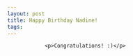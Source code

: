```yaml
---
layout: post
title: Happy Birthday Nadine!
tags:
---
```



                <p>Congratulations! :)</p>
